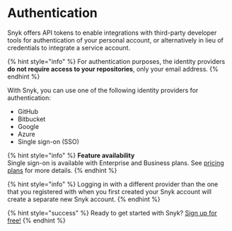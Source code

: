 # Authentication

Snyk offers API tokens to enable integrations with third-party developer tools for authentication of your personal account, or alternatively in lieu of credentials to integrate a service account.

{% hint style="info" %}
For authentication purposes, the identity providers **do not require access to your repositories**, only your email address.
{% endhint %}

With Snyk, you can use one of the following identity providers for authentication:

* GitHub
* Bitbucket
* Google
* Azure
* Single sign-on \(SSO\)

{% hint style="info" %}
**Feature availability**  
Single sign-on is available with Enterprise and Business plans. See [pricing plans](https://snyk.io/plans/) for more details.
{% endhint %}

{% hint style="info" %}
Logging in with a different provider than the one that you registered with when you first created your Snyk account will create a separate new Snyk account.
{% endhint %}

{% hint style="success" %}
Ready to get started with Snyk? [Sign up for free!](https://snyk.io/login?cta=sign-up&loc=footer&page=support_docs_page)
{% endhint %}

